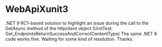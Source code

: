 # WebApiXunit3
.NET 9 RC1-based solution to highlight an issue during the call to the GetAsync method of the httpclient object (UnitTest: Get_EndpointsReturnSuccessAndCorrectContentType)
The same .NET 8 code works fine.
Waiting for some kind of resolution.
Thanks.
